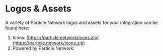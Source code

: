 # Logos & Assets

A variety of Particle Network logos and assets for your integration can be found here:&#x20;

1. Icons: [https://particle.network/icons.zip](https://particle.network/icons.zip)
2. Powered by Particle Network:
